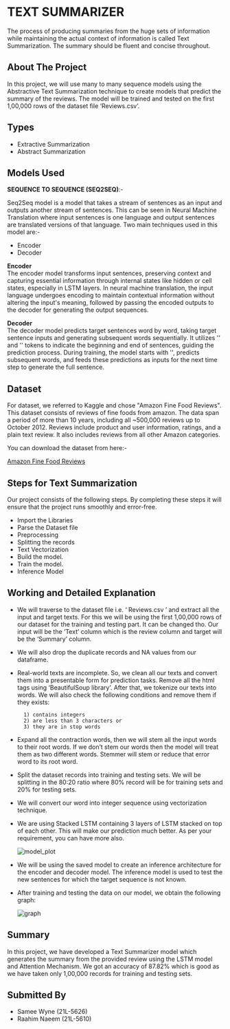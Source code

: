
# TEXT SUMMARIZER

The process of producing summaries from the huge sets of information while maintaining the actual context of information is called Text Summarization. The summary should be fluent and concise throughout.


## About The Project

In this project, we will use many to many sequence models using the Abstractive Text Summarization technique to create models that predict the summary of the reviews. The model will be trained and tested on the first 1,00,000 rows of the dataset file ‘Reviews.csv’.
## Types

- Extractive Summarization
- Abstract Summarization
## Models Used

**SEQUENCE TO SEQUENCE (SEQ2SEQ)**:-    

Seq2Seq model is a model that takes a stream of sentences as an input and outputs another stream of sentences. This can be seen in Neural Machine Translation where input sentences is one language and output sentences are translated versions of that language. Two main techniques used in this model are:-

- Encoder
- Decoder

**Encoder**     
The encoder model transforms input sentences, preserving context and capturing essential information through internal states like hidden or cell states, especially in LSTM layers. In neural machine translation, the input language undergoes encoding to maintain contextual information without altering the input's meaning, followed by passing the encoded outputs to the decoder for generating the output sequences.

**Decoder**     
The decoder model predicts target sentences word by word, taking target sentence inputs and generating subsequent words sequentially. It utilizes '<start>' and '<end>' tokens to indicate the beginning and end of sentences, guiding the prediction process. During training, the model starts with '<start>', predicts subsequent words, and feeds these predictions as inputs for the next time step to generate the full sentence.

## Dataset

For dataset, we referred to Kaggle and chose "Amazon Fine Food Reviews". This dataset consists of reviews of fine foods from amazon. The data span a period of more than 10 years, including all ~500,000 reviews up to October 2012. Reviews include product and user information, ratings, and a plain text review. It also includes reviews from all other Amazon categories.

You can download the dataset from here:-

[Amazon Fine Food Reviews](https://www.kaggle.com/datasets/snap/amazon-fine-food-reviews)
## Steps for Text Summarization

Our project consists of the following steps. By completing these steps it will ensure that the project runs smoothly and error-free.

- Import the Libraries
- Parse the Dataset file
- Preprocessing
- Splitting the records
- Text Vectorization
- Build the model.
- Train the model.
- Inference Model

## Working and Detailed Explanation

- We will traverse to the dataset file i.e. ‘ Reviews.csv ’ and extract all the input and target texts. For this we will be using the first 1,00,000 rows of our dataset for the training and testing part. It can be changed tho. Our input will be the ‘Text’ column which is the review column and target will be the ‘Summary’ column.
- We will also drop the duplicate records and NA values from our dataframe.
- Real-world texts are incomplete. So, we clean all our texts and convert them into a presentable form for prediction tasks. Remove all the html tags using ‘BeautifulSoup library’. After that, we tokenize our texts into words. We will also check the following conditions and remove them if they exists:

        1) contains integers
        2) are less than 3 characters or
        3) they are in stop words

- Expand all the contraction words, then we will stem all the input words to their root words. If we don’t stem our words then the model will treat them as two different words. Stemmer will stem or reduce that error word to its root word.

- Split the dataset records into training and testing sets. We will be splitting in the 80:20 ratio where 80% record will be for training sets and 20% for testing sets.

- We will convert our word into integer sequence using vectorization technique.

- We are using Stacked LSTM containing 3 layers of LSTM stacked on top of each other. This will make our prediction much better. As per your requirement, you can have more also.

  ![model_plot](https://github.com/sameewyne/Text-Summarizer-AI-/assets/113854930/424959f5-3412-4e25-bf03-c69b76892afc)

- We will be using the saved model to create an inference architecture for the encoder and decoder model. The inference model is used to test the new sentences for which the target sequence is not known.

- After training and testing the data on our model, we obtain the following graph:

  ![graph](https://github.com/sameewyne/Text-Summarizer-AI-/assets/113854930/888603c5-2083-4588-8082-9cdea7b80cbf)

## Summary

In this project, we have developed a Text Summarizer model which generates the summary from the provided review using the LSTM model and Attention Mechanism. We got an accuracy of 87.82% which is good as we have taken only 1,00,000 records for training and testing sets.
## Submitted By

- Samee Wyne (21L-5626)
- Raahim Naeem (21L-5610)
